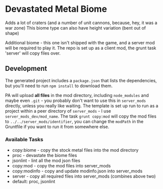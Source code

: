 # Devastated Metal Biome

Adds a lot of craters (and a number of unit cannons, because, hey, it was a war zone)  This biome type can also have height variation (bent out of shape)

Additional biome - this one isn't shipped with the game, and a server mod will be required to play it.  The repo is set up as a client mod, the grunt task 'server' will copy files over.

## Development

The generated project includes a `package.json` that lists the dependencies, but you'll need to run `npm install` to download them.

PA will upload **all files** in the mod directory, including `node_modules` and maybe even `.git` - you probably don't want to use this in `server_mods` directly, unless you really like waiting.  The template is set up run to run as a project within a peer directory of `server_mods` - I use `server_mods_dev/mod_name`.  The task `grunt copy:mod` will copy the mod files to `../../server_mods/identifier`, you can change the `modPath` in the Gruntfile if you want to run it from somewhere else.

### Available Tasks

- copy:biome - copy the stock metal files into the mod directory
- proc - devastate the biome files
- jsonlint - lint all the mod json files
- copy:mod - copy the mod files into server_mods
- copy:modinfo - copy and update modinfo.json into server_mods
- server - copy all required files into server_mods (combines above two)
- default: proc, jsonlint
